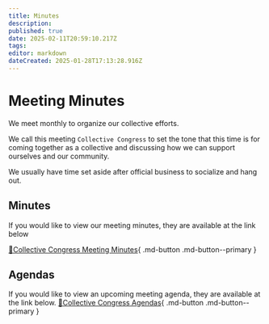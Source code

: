 ```yaml
---
title: Minutes
description: 
published: true
date: 2025-02-11T20:59:10.217Z
tags: 
editor: markdown
dateCreated: 2025-01-28T17:13:28.916Z
---
```


# Meeting Minutes
We meet monthly to organize our collective efforts.

We call this meeting `Collective Congress` to set the tone that this time is for coming together as a collective and discussing how we can support ourselves and our community.

We usually have time set aside after official business to socialize and hang out.

## Minutes
If you would like to view our meeting minutes, they are available at the link below

[📃Collective Congress Meeting Minutes](https://drive.google.com/drive/folders/1JMEXRerN2T2S7XTk-qAIDvEIENsVa50e?usp=sharing){ .md-button .md-button--primary }


## Agendas
If you would like to view an upcoming meeting agenda, they are available at the link below.
[📃Collective Congress Agendas](https://drive.google.com/drive/folders/1ur4MaY6DOjLO6dPA683UO92kToBuY3TO?usp=sharing){ .md-button .md-button--primary }